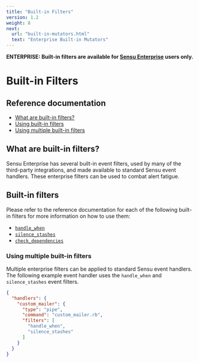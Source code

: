 ```yaml
---
title: "Built-in Filters"
version: 1.2
weight: 8
next:
  url: "built-in-mutators.html"
  text: "Enterprise Built-in Mutators"
---
```


**ENTERPRISE: Built-in filters are available for [Sensu Enterprise][0]
users only.**

# Built-in Filters

## Reference documentation

- [What are built-in filters?](#what-are-built-in-filters)
- [Using built-in filters](#using-built-in-filters)
- [Using multiple built-in filters](#using-multiple-built-in-filters)

## What are built-in filters?

Sensu Enterprise has several built-in event filters, used by many of the
third-party integrations, and made available to standard Sensu event handlers.
These enterprise filters can be used to combat alert fatigue.

## Built-in filters

Please refer to the reference documentation for each of the following built-in
filters for more information on how to use them:

- [`handle_when`](filters/handle-when.html)
- [`silence_stashes`](filters/silence-stashes.html)
- [`check_dependencies`](filters/check-dependencies.html)

### Using multiple built-in filters

Multiple enterprise filters can be applied to standard Sensu event handlers. The
following example event handler uses the `handle_when` and `silence_stashes`
event filters.

~~~ json
{
  "handlers": {
    "custom_mailer": {
      "type": "pipe",
      "command": "custom_mailer.rb",
      "filters": [
        "handle_when",
        "silence_stashes"
      ]
    }
  }
}
~~~

[0]:  /enterprise
